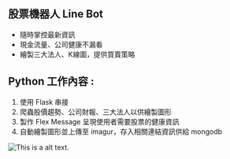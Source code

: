 
## 股票機器人 Line Bot
- 隨時掌控最新資訊
- 現金流量、公司健康不漏看
- 繪製三大法人、K線圖，提供買賣策略

## Python 工作內容 :
1. 使用 Flask 串接
1. 爬蟲股價趨勢、公司財報、三大法人以供繪製圖形
1. 製作 Flex Message 呈現使用者需要股票的健康資訊
1. 自動繪製圖形並上傳至 imagur，存入相關連結資訊供給 mongodb


![This is a alt text.](sample.png "This is a sample image.")
